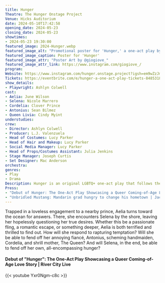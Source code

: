 ```yaml
---
title: Hunger
Theatre: The Hunger Onstage Project
Venue: Hicks Auditorium
date: 2024-05-10T17:42:58
opening_date: 2024-05-23
closing_date: 2024-05-23
showtimes:
- 2024-05-23 19:30:00
featured_image: 2024-Hunger.webp
featured_image_alt: "Promotional poster for 'Hunger,' a one-act play by The Hunger Onstage Project, showing a silhouette of a fairy and a mermaid dancing against a deep blue background, intertwined with flowing music notes. The title 'Hunger' is illuminated in cursive script. Event details for May 23rd at 7:30 PM, ticket pricing, venue address, and production credits are listed, along with a QR code for ticket purchases."
featured_image_caption: Poster for 'Hunger'
featured_image_attr: "Poster Art by @giogiove_"
featured_image_attr_link: https://www.instagram.com/giogiove_/
program: 
Website: https://www.instagram.com/hunger.onstage.project?igsh=em9wZzJmczE0NjNp&utm_source=qr
Tickets: https://eventbrite.com/e/hunger-a-one-act-play-tickets-848531820517?aff=oddtdtcreator
show_details: 
- Playwright: Ashlyn Colwell
cast:
- Aelia: June Wilson
- Selena: Nicole Marrero
- Cordelia: Clover Prince
- Antonius: Sean Bilmez
- Queen Livia: Cindy Myint
understudies:
crew:
- Director: Ashlyn Colwell
- Producer: L.J. Valenzuela
- Head of Costumes: Lucy Parker
- Head of Hair and Makeup: Lucy Parker
- Social Media Manager: Lucy Parker
- Head of Props/Costumes Assistant: Julia Jenkins
- Stage Manager: Joseph Curtis
- Set Designer: Mac Anderson
orchestra:
genres:
- Play
- Drama
Description: Hunger is an original LGBTQ+ one-act play that follows the love story between Princess Aelia and Siren Selena as they discover what love really means to them.
Press:
- "Debut of Hunger: The One-Act Play Showcasing a Queer Coming-of-Age Love Story | River City Live News4Jax": https://www.news4jax.com/river-city-live/2024/05/23/debut-of-hunger-the-one-act-play-showcasing-a-queer-coming-of-age-love-story/
- "Unbridled Mustang: Mandarin grad hungry to change his hometown | Jacksonville Today": https://jaxtoday.org/2024/05/30/unbridled-mustang-mandarin-graduate-l-j-valenzuela-is-hungry-to-change-his-hometown/
---
```

 Trapped in a loveless engagement to a nearby prince, Aelia turns toward the ocean for answers. There, she encounters Selena by the shore, leaving her hopelessly questioning her true desires. Whether this be a passionate fling, a romantic escape, or something deeper, Aelia is both terrified and thrilled to find out. How will she respond to rapturing temptation? Will she be able to fend off her annoying fiancé, Antonius, scheming handmaiden, Cordelia, and shrill mother, The Queen? And will Selena, in the end, be able to fend off her own, all-encompassing hunger?

 #### Debut of "Hunger": The One-Act Play Showcasing a Queer Coming-of-Age Love Story | River City Live

 {{< youtube Yxr0Ngm-c8c >}}